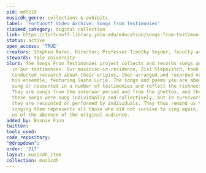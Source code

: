 ```yaml
---
pid: mdh219
musicdh_genre: collections & exhibits
label: 'Fortunoff Video Archive: Songs from Testimonies'
claimed_category: digital collection
link: https://fortunoff.library.yale.edu/education/songs-from-testimonies/
status: active
open_access: 'TRUE'
creators: Stephen Naron, Director; Professor Timothy Snyder, faculty advisor
stewards: Yale University
blurb: The Songs From Testimonies project collects and records songs and poems discovered
  in our testimonies. Our musician-in-residence, Zisl Slepovitch, took the songs,
  conducted research about their origins, then arranged and recorded versions with
  his ensemble, featuring Sasha Lurje. The songs and poems you are about to hear were
  sung or recounted in a number of testimonies and reflect the richness of these documents.
  They are songs from the interwar period and from the ghettos, and the camps. Originally,
  these songs were sung individually and collectively, but in survivors’ testimonies
  they are recounted or performed by individuals. They thus remind us that the survivor
  singing them represents all those who did not survive to sing again, and remind
  us of the absence of the original audience.
added_by: Bonnie Finn
twitter: 
tools_used: 
code_repository: 
"@dropdown": 
order: '217'
layout: musicdh_item
collection: musicdh
---
```

